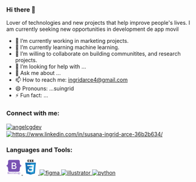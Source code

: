 ### Hi there 👋

Lover of technologies and new projects that help improve people's lives. I am currently seeking new opportunities in development de app movil

- 🔭 I’m currently working in marketing projects.
- 🌱 I’m currently learning machine learning.
- 👯 I’m willing to collaborate on building communitites, and research projects.
- 🤔 I’m looking for help with ...
- 💬 Ask me about ...
- 📫 How to reach me: ingridarce4@gmail.com
- 😄 Pronouns: ...suingrid
- ⚡ Fun fact: ...

<h3 align="left">Connect with me:</h3>
<p align="left">
<a href="https://github.com/ingriarce4/ingridarce4" target="blank"><img align="center" src="https://raw.githubusercontent.com/rahuldkjain/github-profile-readme-generator/master/src/images/icons/Social/twitter.svg" alt="angelcgdev" height="30" width="40" /></a>
<a href="https://www.linkedin.com/in/susana-ingrid-arce-36b2b634/recent-activity/shares/" target="blank"><img align="center" src="https://raw.githubusercontent.com/rahuldkjain/github-profile-readme-generator/master/src/images/icons/Social/linked-in-alt.svg" alt="https://www.linkedin.com/in/susana-ingrid-arce-36b2b634/" height="30" width="40" /></a>

<h3 align="left">Languages and Tools:</h3>
<p align="left"> <a href="https://getbootstrap.com" target="_blank" rel="noreferrer"> <img src="https://raw.githubusercontent.com/devicons/devicon/master/icons/bootstrap/bootstrap-plain-wordmark.svg" alt="bootstrap" width="40" height="40"/> </a> <a href="https://www.w3schools.com/css/" target="_blank" rel="noreferrer"> <img src="https://raw.githubusercontent.com/devicons/devicon/master/icons/css3/css3-original-wordmark.svg" alt="css3" width="40" height="40"/>  </a> <a href="https://www.figma.com/" target="_blank" rel="noreferrer"> <img src="https://www.vectorlogo.zone/logos/figma/figma-icon.svg" alt="figma" width="40" height="40"/> </a> <a href="https://firebase.google.com/" target="_blank" rel="noreferrer"> <a href="https://www.adobe.com/in/products/illustrator.html" target="_blank" rel="noreferrer"> <img src="https://www.vectorlogo.zone/logos/adobe_illustrator/adobe_illustrator-icon.svg" alt="illustrator" width="40" height="40"/> </a>  <a href ="https://www.python.org/" target="_blank" rel="noreferrer"> <img src="https://upload.wikimedia.org/wikipedia/commons/0/0a/Python.svg" alt="python" width="40" height="40"/> </a> 
</p>

